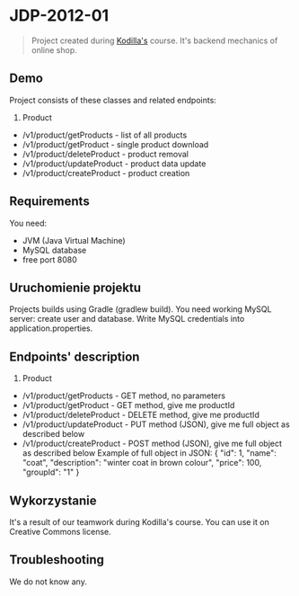 # JDP-2012-01
> Project created during <a href="http://kodilla.com">Kodilla's</a> course.
> It's backend mechanics of online shop. 

## Demo
Project consists of these classes and related endpoints:

1. Product
  * /v1/product/getProducts - list of all products
  * /v1/product/getProduct - single product download
  * /v1/product/deleteProduct - product removal
  * /v1/product/updateProduct - product data update
  * /v1/product/createProduct - product creation

## Requirements
You need:
* JVM (Java Virtual Machine)
* MySQL database
* free port 8080

## Uruchomienie projektu
Projects builds using Gradle (gradlew build). You need working MySQL server: create user and database.
Write MySQL credentials into application.properties.

## Endpoints' description

1. Product
  * /v1/product/getProducts - GET method, no parameters
  * /v1/product/getProduct - GET method, give me productId
  * /v1/product/deleteProduct - DELETE method, give me productId
  * /v1/product/updateProduct - PUT method (JSON), give me full object as described below
  * /v1/product/createProduct - POST method (JSON), give me full object as described below
Example of full object in JSON:
    {
        "id": 1,
        "name": "coat",
        "description": "winter coat in brown colour",
        "price": 100,
        "groupId": "1"
    }

## Wykorzystanie
It's a result of our teamwork during Kodilla's course. You can use it on Creative Commons license. 

## Troubleshooting
We do not know any.
